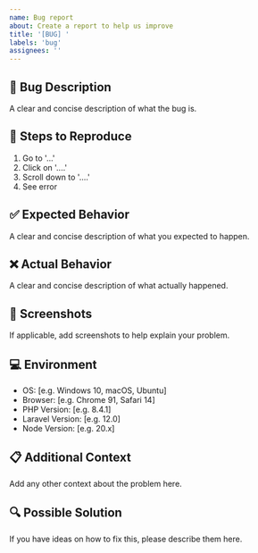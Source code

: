 ```yaml
---
name: Bug report
about: Create a report to help us improve
title: '[BUG] '
labels: 'bug'
assignees: ''
---
```


## 🐛 Bug Description
A clear and concise description of what the bug is.

## 🔄 Steps to Reproduce
1. Go to '...'
2. Click on '....'
3. Scroll down to '....'
4. See error

## ✅ Expected Behavior
A clear and concise description of what you expected to happen.

## ❌ Actual Behavior  
A clear and concise description of what actually happened.

## 📸 Screenshots
If applicable, add screenshots to help explain your problem.

## 💻 Environment
- OS: [e.g. Windows 10, macOS, Ubuntu]
- Browser: [e.g. Chrome 91, Safari 14]
- PHP Version: [e.g. 8.4.1]
- Laravel Version: [e.g. 12.0]
- Node Version: [e.g. 20.x]

## 📋 Additional Context
Add any other context about the problem here.

## 🔍 Possible Solution
If you have ideas on how to fix this, please describe them here.